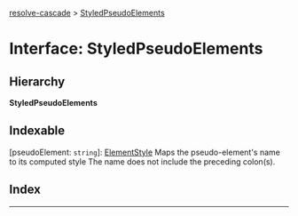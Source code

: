 [resolve-cascade](../README.md) > [StyledPseudoElements](../interfaces/resolve_cascade.styledpseudoelements.md)

# Interface: StyledPseudoElements

## Hierarchy

**StyledPseudoElements**

## Indexable

\[pseudoElement: `string`\]:&nbsp;[ElementStyle](../classes/resolve_cascade.elementstyle.md)
Maps the pseudo-element's name to its computed style The name does not include the preceding colon(s).

## Index

---

